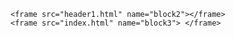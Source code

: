 <frameset rows="15%,90%" border="0">



    <frame src="header1.html" name="block2"></frame>
    <frame src="index.html" name="block3"> </frame>



</frameset>
